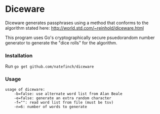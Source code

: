 # Diceware

Diceware generates passphrases using a method that conforms to the algorithm
stated here: http://world.std.com/~reinhold/diceware.html

This program uses Go's cryptographically secure psuedorandom number generator to
generate the "dice rolls" for the algorithm.

### Installation

Run `go get github.com/natefinch/diceware`

### Usage

	usage of diceware:
		-b=false: use alternate word list from Alan Beale
		-e=false: generate an extra random character
		-f="": read word list from file (must be tsv)
		-n=6: number of words to generate
